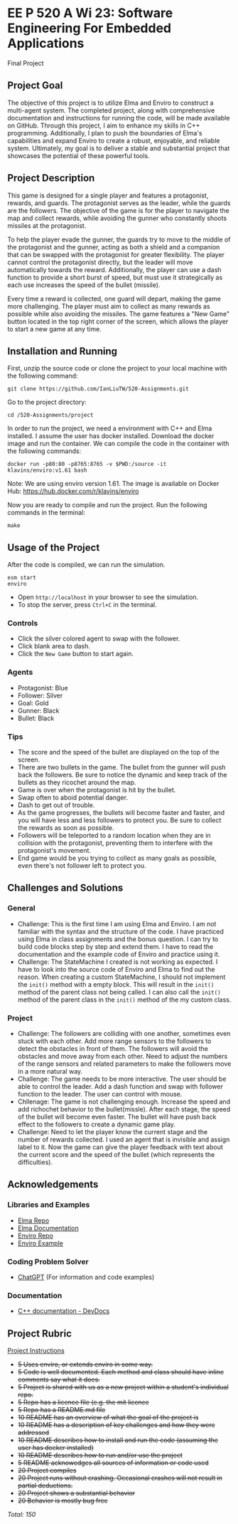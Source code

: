 # EE P 520 A Wi 23: Software Engineering For Embedded Applications

Final Project

## Project Goal

The objective of this project is to utilize Elma and Enviro to construct a multi-agent system. The completed project, along with comprehensive documentation and instructions for running the code, will be made available on GitHub. Through this project, I aim to enhance my skills in C++ programming. Additionally, I plan to push the boundaries of Elma's capabilities and expand Enviro to create a robust, enjoyable, and reliable system. Ultimately, my goal is to deliver a stable and substantial project that showcases the potential of these powerful tools.

## Project Description
This game is designed for a single player and features a protagonist, rewards, and guards. The protagonist serves as the leader, while the guards are the followers. The objective of the game is for the player to navigate the map and collect rewards, while avoiding the gunner who constantly shoots missiles at the protagonist.

To help the player evade the gunner, the guards try to move to the middle of the protagonist and the gunner, acting as both a shield and a companion that can be swapped with the protagonist for greater flexibility. The player cannot control the protagonist directly, but the leader will move automatically towards the reward. Additionally, the player can use a dash function to provide a short burst of speed, but must use it strategically as each use increases the speed of the bullet (missile).

Every time a reward is collected, one guard will depart, making the game more challenging. The player must aim to collect as many rewards as possible while also avoiding the missiles. The game features a "New Game" button located in the top right corner of the screen, which allows the player to start a new game at any time.

## Installation and Running

First, unzip the source code or clone the project to your local machine with the following command:

```shell
git clone https://github.com/IanLiuTW/520-Assignments.git
```

Go to the project directory:

```shell
cd /520-Assignments/project
```

In order to run the project, we need a environment with C++ and Elma installed. I assume the user has docker installed. Download the docker image and run the container. We can compile the code in the container with the following commands:

```shell
docker run -p80:80 -p8765:8765 -v $PWD:/source -it klavins/enviro:v1.61 bash
```

Note: We are using enviro version 1.61. The image is available on Docker Hub: https://hub.docker.com/r/klavins/enviro

Now you are ready to compile and run the project. Run the following commands in the terminal:

```shell
make
```

## Usage of the Project

After the code is compiled, we can run the simulation. 
```shell
esm start
enviro
```

- Open `http://localhost` in your browser to see the simulation. 
- To stop the server, press `Ctrl+C` in the terminal.

### Controls

- Click the silver colored agent to swap with the follower.
- Click blank area to dash.
- Click the `New Game` button to start again.

### Agents
- Protagonist: Blue
- Follower: Silver
- Goal: Gold
- Gunner: Black
- Bullet: Black

### Tips 

- The score and the speed of the bullet are displayed on the top of the screen.
- There are two bullets in the game. The bullet from the gunner will push back the followers. Be sure to notice the dynamic and keep track of the bullets as they ricochet around the map.
- Game is over when the protagonist is hit by the bullet.
- Swap often to aboid potential danger.
- Dash to get out of trouble.
- As the game progresses, the bullets will become faster and faster, and you will have less and less followers to protect you. Be sure to collect the rewards as soon as possible.
- Followers will be teleported to a random location when they are in collision with the protagonist, preventing them to interfere with the protagonist's movement.
- End game would be you trying to collect as many goals as possible, even there's not follower left to protect you.

## Challenges and Solutions

### General

- Challenge: This is the first time I am using Elma and Enviro. I am not familiar with the syntax and the structure of the code. 
I have practiced using Elma in class assignments and the bonus question. I can try to build code blocks step by step and extend them. I have to read the documentation and the example code of Enviro and practice using it.
- Challenge: The StateMachine I created is not working as expected.
I have to look into the source code of Enviro and Elma to find out the reason. When creating a custom StateMachine, I should not implement the `init()` method with a empty block. This will result in the `init()` method of the parent class not being called. I can also call the `init()` method of the parent class in the `init()` method of the my custom class.

### Project
- Challenge: The followers are colliding with one another, sometimes even stuck with each other.
Add more range sensors to the followers to detect the obstacles in front of them. The followers will avoid the obstacles and move away from each other. Need to adjust the numbers of the range sensors and related parameters to make the followers move in a more natural way.
- Challenge: The game needs to be more interactive. The user should be able to control the leader.
Add a dash function and swap with follower function to the leader. The user can control with mouse. 
- Chllenage: The game is not challenging enough. 
Increase the speed and add richochet behavior to the bullet(missle). After each stage, the speed of the bullet will become even faster. The bullet will have push back effect to the followers to create a dynamic game play.
- Challenge: Need to let the player know the current stage and the number of rewards collected. 
I used an agent that is invisible and assign label to it. Now the game can give the player feedback with text about the current score and the speed of the bullet (which represents the difficulties).


## Acknowledgements 

### Libraries and Examples
- [Elma Repo](https://github.com/klavinslab/elma)
- [Elma Documentation](https://klavinslab.github.io/elma/index.html)
- [Enviro Repo](https://github.com/klavinslab/enviro)
- [Enviro Example](https://github.com/klavinslab/enviro/tree/master/examples)

### Coding Problem Solver
- [ChatGPT](https://chat.openai.com/chat) (For information and code examples)

### Documentation
- [C++ documentation - DevDocs](https://devdocs.io/cpp/)

## Project Rubric

[Project Instructions](https://github.com/sosper30/eep520/blob/main/Project/Project_assignment.md)

 - ~~5	Uses enviro, or extends enviro in some way.~~
 - ~~5	Code is well documented. Each method and class should have inline comments say what it does.~~
 - ~~5	Project is shared with us as a new project within a student's individual repo.~~
 - ~~5	Repo has a licence file (e.g. the mit licence~~
 - ~~5	Repo has a README.md file~~
 - ~~10	README has an overview of what the goal of the project is~~
 - ~~10	README has a description of key challenges and how they were addressed~~
 - ~~10	README describes how to install and run the code (assuming the user has docker installed)~~
 - ~~10	README describes how to run and/or use the project~~
 - ~~5	README acknowedges all sources of information or code used~~
 - ~~20	Project compiles~~
 - ~~20	Project runs without crashing. Occasional crashes will not result in partial deductions.~~
 - ~~20	Project shows a substantial behavior~~
 - ~~20	Behavior is mostly bug free~~

 *Total: 150*
